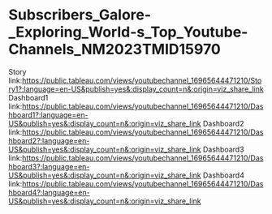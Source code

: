 # Subscribers_Galore-_Exploring_World-s_Top_Youtube-Channels_NM2023TMID15970



Story link:https://public.tableau.com/views/youtubechannel_16965644471210/Story1?:language=en-US&publish=yes&:display_count=n&:origin=viz_share_link
Dashboard1 link:https://public.tableau.com/views/youtubechannel_16965644471210/Dashboard1?:language=en-US&publish=yes&:display_count=n&:origin=viz_share_link
Dashboard2 link:https://public.tableau.com/views/youtubechannel_16965644471210/Dashboard2?:language=en-US&publish=yes&:display_count=n&:origin=viz_share_link
Dashboard3 link:https://public.tableau.com/views/youtubechannel_16965644471210/Dashboard3?:language=en-US&publish=yes&:display_count=n&:origin=viz_share_link
Dashboard4 link:https://public.tableau.com/views/youtubechannel_16965644471210/Dashboard4?:language=en-US&publish=yes&:display_count=n&:origin=viz_share_link
